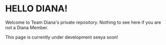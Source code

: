 # HELLO DIANA!

Welcome to Team Diana's private repository. Nothing to see here if you are not a Diana Member.

This page is currently under development seeya soon!
